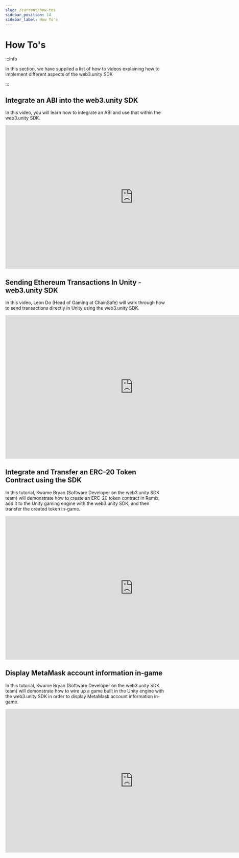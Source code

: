 ```yaml
---
slug: /current/how-tos
sidebar_position: 14
sidebar_label: How To's
---
```



# How To's

:::info

In this section, we have supplied a list of how to videos explaining how to
implement different aspects of the web3.unity SDK

:::

## Integrate an ABI into the web3.unity SDK

In this video, you will learn how to integrate an ABI and use that within the web3.unity SDK.

<iframe width="800" height="450" src="https://www.youtube-nocookie.com/embed/Uv4CnwtXDB0" title="YouTube video player" frameborder="0" allow="accelerometer; autoplay; clipboard-write; encrypted-media; gyroscope; picture-in-picture" allowfullscreen></iframe>

## Sending Ethereum Transactions In Unity - web3.unity SDK

In this video, Leon Do (Head of Gaming at ChainSafe) will walk through how to send transactions directly in Unity using the web3.unity SDK.

<iframe width="800" height="450" src="https://www.youtube-nocookie.com/embed/L4UIfhLjgpI" title="YouTube video player" frameborder="0" allow="accelerometer; autoplay; clipboard-write; encrypted-media; gyroscope; picture-in-picture" allowfullscreen></iframe>

## Integrate and Transfer an ERC-20 Token Contract using the SDK

In this tutorial, Kwame Bryan (Software Developer on the web3.unity SDK team) will demonstrate how to create an ERC-20 token contract in Remix, add it to the Unity gaming engine with the web3.unity SDK, and then transfer the created token in-game.

<iframe width="800" height="450" src="https://www.youtube-nocookie.com/embed/zlK_6Q6W8QU" title="YouTube video player" frameborder="0" allow="accelerometer; autoplay; clipboard-write; encrypted-media; gyroscope; picture-in-picture" allowfullscreen></iframe>

## Display MetaMask account information in-game

In this tutorial, Kwame Bryan (Software Developer on the web3.unity SDK team) will demonstrate how to wire up a game built in the Unity engine with the web3.unity SDK in order to display MetaMask account information in-game.

<iframe width="800" height="450" src="https://www.youtube-nocookie.com/embed/opZLTGrF3WY" title="YouTube video player" frameborder="0" allow="accelerometer; autoplay; clipboard-write; encrypted-media; gyroscope; picture-in-picture" allowfullscreen></iframe>
